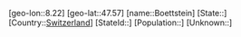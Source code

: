 ﻿---
location: [47.57,8.22]
type: City
tags:
- geo/City


SpocWebEntityId: 29443
isDeleted: false
confidential: public

---
[geo-lon::8.22]
[geo-lat::47.57]
[name::Boettstein]
[State::]
[Country::[Switzerland](geo/Continent/Europe/Switzerland.md)]
[StateId::]
[Population::]
[Unknown::]

